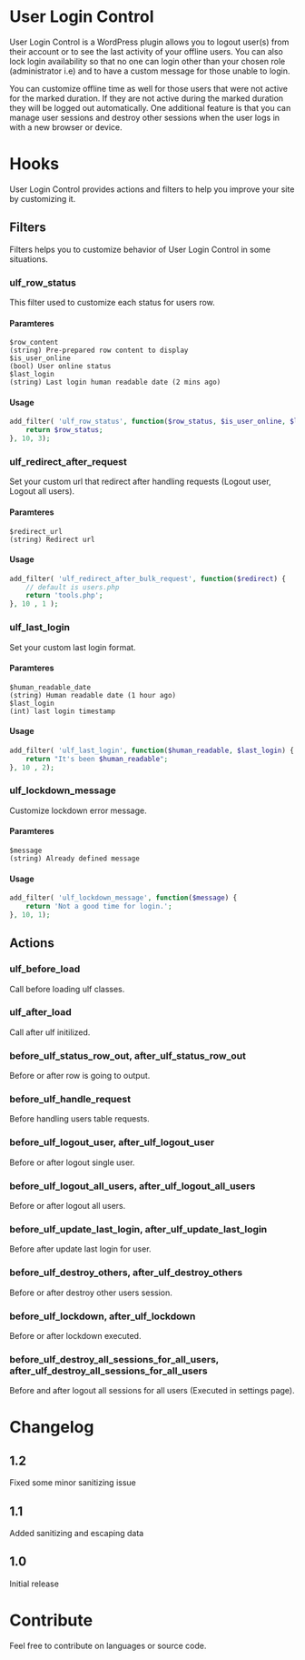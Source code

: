 # User Login Control

User Login Control is a WordPress plugin allows you to logout user(s) from their account or to see the last activity of your offline users. You can also lock login availability so that no one can login other than your chosen role (administrator i.e) and to have a custom message for those unable to login.

You can customize offline time as well for those users that were not active for the marked duration. If they are not active during the marked duration they will be logged out automatically. One additional feature is that you can manage user sessions and destroy other sessions when the user logs in with a new browser or device.

# Hooks
User Login Control provides actions and filters to help you improve your site by customizing it.

## Filters
Filters helps you to customize behavior of User Login Control in some situations.
### ulf_row_status
This filter used to customize each status for users row.
#### Paramteres
```
$row_content
(string) Pre-prepared row content to display
$is_user_online
(bool) User online status
$last_login
(string) Last login human readable date (2 mins ago)
```
#### Usage
```php
add_filter( 'ulf_row_status', function($row_status, $is_user_online, $last_login){
    return $row_status;
}, 10, 3);
```
### ulf_redirect_after_request
Set your custom url that redirect after handling requests (Logout user, Logout all users).
#### Paramteres
```
$redirect_url
(string) Redirect url
```
#### Usage
```php
add_filter( 'ulf_redirect_after_bulk_request', function($redirect) {
    // default is users.php
    return 'tools.php';
}, 10 , 1 );
```
### ulf_last_login
Set your custom last login format.
#### Paramteres
```
$human_readable_date
(string) Human readable date (1 hour ago)
$last_login
(int) last login timestamp
```
#### Usage
```php
add_filter( 'ulf_last_login', function($human_readable, $last_login) {
    return "It's been $human_readable";
}, 10 , 2);
```
### ulf_lockdown_message
Customize lockdown error message.
#### Paramteres
```
$message
(string) Already defined message
```
#### Usage
```php
add_filter( 'ulf_lockdown_message', function($message) {
    return 'Not a good time for login.';
}, 10, 1);
```
## Actions
### ulf_before_load
Call before loading ulf classes.
### ulf_after_load
Call after ulf initilized.
### before_ulf_status_row_out, after_ulf_status_row_out
Before or after row is going to output.
### before_ulf_handle_request
Before handling users table requests.
### before_ulf_logout_user, after_ulf_logout_user
Before or after logout single user.
### before_ulf_logout_all_users, after_ulf_logout_all_users
Before or after logout all users.
### before_ulf_update_last_login, after_ulf_update_last_login
Before after update last login for user.
### before_ulf_destroy_others, after_ulf_destroy_others
Before or after destroy other users session.
### before_ulf_lockdown, after_ulf_lockdown
Before or after lockdown executed.
### before_ulf_destroy_all_sessions_for_all_users, after_ulf_destroy_all_sessions_for_all_users
Before and after logout all sessions for all users (Executed in settings page).

# Changelog
## 1.2
Fixed some minor sanitizing issue

## 1.1
Added sanitizing and escaping data

## 1.0
Initial release

# Contribute
Feel free to contribute on languages or source code.

